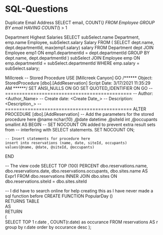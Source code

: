 # SQL-Questions

Duplicate Email Address
SELECT email, COUNT(*)
FROM Employee
GROUP BY email
HAVING COUNT(*) > 1



Department Highest Salaries
SELECT subSelect.name Department, emp.name Employee, subSelect.salary Salary 
FROM ( SELECT dept.name, dept.departmentId, max(emp1.salary) salary 
       FROM Department dept 
       JOIN Employee emp1 ON emp1.departmentId = dept.departmentId 
       GROUP BY dept.name, dept.departmentId ) subSelect 
JOIN Employee emp ON emp.departmentId = subSelect.departmentId 
WHERE emp.salary = subSelect.salary;




Millcreek
-- Stored Procedure
USE [Millcreek Canyon]
GO
/****** Object:  StoredProcedure [dbo].[AddReservation]    Script Date: 3/17/2021 11:35:29 AM ******/
SET ANSI_NULLS ON
GO
SET QUOTED_IDENTIFIER ON
GO
-- =============================================
-- Author:		<Author,,Name>
-- Create date: <Create Date,,>
-- Description:	<Description,,>
-- =============================================
ALTER PROCEDURE [dbo].[AddReservation]
	-- Add the parameters for the stored procedure here
	@name	nchar(10)
	,@date	datetime
	,@siteId	int
	,@occupants	smallint
AS
BEGIN
	-- SET NOCOUNT ON added to prevent extra result sets from
	-- interfering with SELECT statements.
	SET NOCOUNT ON;

    -- Insert statements for procedure here
	insert into reservations (name, date, siteId, occupants)
	values(@name, @date, @siteId, @occupants)

END



-- The view code
SELECT        TOP (100) PERCENT dbo.reservations.name, dbo.reservations.date, dbo.reservations.occupants, dbo.sites.name AS Expr1
FROM            dbo.reservations INNER JOIN
                         dbo.sites ON dbo.reservations.siteId = dbo.sites.siteId


-- I did have to search online for help creating this as I have never made a sql function before
CREATE FUNCTION PopularDay ()  
RETURNS TABLE  
AS  
RETURN   
(  
    SELECT TOP 1 r.date
		, COUNT(r.date) as occurance
    FROM reservations AS r   
    group by r.date
	order by occurance desc
);  

